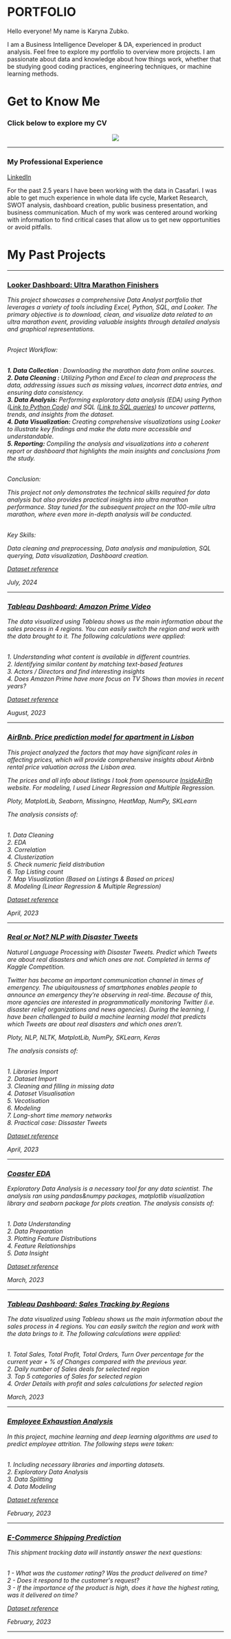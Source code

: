 
# PORTFOLIO
<p align="center">
  
Hello everyone! My name is Karyna Zubko.



<p> I am a Business Intelligence Developer & DA, experienced in product analysis. Feel free to explore my portfolio to overview more projects. I am passionate about data and knowledge about how things work, whether that be studying good coding practices, engineering techniques, or machine learning methods. </p>





# Get to Know Me 

### Click below to explore my CV

<p align="center">
<a href="https://github.com/KarinaZubko/Portfolio/blob/main/images/ZubkoKaryna_CV.pdf"><img src="images/header.png"></a></p>

<hr>


### My Professional Experience 
<p align="left">
<a href="https://www.linkedin.com/in/karina-zubko/">LinkedIn</a>
  <p>For the past 2.5 years I have been working with the data in Casafari. I was able to get much experience in whole data life cycle, Market Research, SWOT analysis, dashboard creation, public business presentation, and business communication. Much of my work was centered around working with information to find critical cases that allow us to get new opportunities or avoid pitfalls.</p>


# My Past Projects
<hr>

### [Looker Dashboard: Ultra Marathon Finishers](https://lookerstudio.google.com/reporting/e5837fa5-1b7f-4136-a3af-a0d339000e15/page/ikM3D)

<em> 
This project showcases a comprehensive Data Analyst portfolio that leverages a variety of tools including Excel, Python, SQL, and Looker. The primary objective is to download, clean, and visualize data related to an ultra marathon event, providing valuable insights through detailed analysis and graphical representations.

 
<br> Project Workflow: 

<br> <strong> 1. Data Collection </strong>: Downloading the marathon data from online sources.
<br> <strong> 2. Data Cleaning : </strong>Utilizing Python and Excel to clean and preprocess the data, addressing issues such as missing values, incorrect data entries, and ensuring data consistency.
<br> <strong> 3. Data Analysis: </strong>Performing exploratory data analysis (EDA) using Python ([Link to Python Code](https://github.com/KarinaZubko/Portfolio/blob/main/Marathon/Marathon_Results.ipynb)) and SQL ([Link to SQL queries](https://github.com/KarinaZubko/Portfolio/blob/main/Marathon/Marathon_SQL.sql)) to uncover patterns, trends, and insights from the dataset.
<br> <strong> 4. Data Visualization: </strong>Creating comprehensive visualizations using Looker to illustrate key findings and make the data more accessible and understandable.
<br> <strong> 5. Reporting: </strong>Compiling the analysis and visualizations into a coherent report or dashboard that highlights the main insights and conclusions from the study.

<br> Conclusion:

This project not only demonstrates the technical skills required for data analysis but also provides practical insights into ultra marathon performance. Stay tuned for the subsequent project on the 100-mile ultra marathon, where even more in-depth analysis will be conducted.

<br> Key Skills:

Data cleaning and preprocessing, 
Data analysis and manipulation,
SQL querying,
Data visualization,
Dashboard creation.
</p>

[Dataset reference](https://ultrasignup.com/results_event.aspx?did=102259)

July, 2024
<hr>

### [Tableau Dashboard: Amazon Prime Video](https://public.tableau.com/app/profile/karyna5596/viz/AmazonPrimeVideo_16910027884160/Dashboard1)


<em> 
The data visualized using Tableau shows us the main information about the sales process in 4 regions. You can easily switch the region and work with the data brought to it. The following calculations were applied:
<em> 
  
<br> 1. <em> Understanding what content is available in different countries.
<br>
2. <em> Identifying similar content by matching text-based features
<br>
3. <em> Actors / Directors</em> and find interesting insights
<br>
4. Does <em> Amazon Prime</em> have more focus on TV Shows than movies in recent years?
</p>

[Dataset reference](https://www.kaggle.com/datasets/shivamb/amazon-prime-movies-and-tv-shows)

August, 2023
<hr>

### [AirBnb. Price prediction model for apartment in Lisbon](https://github.com/KarinaZubko/Portfolio/tree/main/AirBnb%20Price%20Prediction)


<p>
This project analyzed the factors that may have significant roles in affecting prices, which will provide comprehensive insights about Airbnb rental price valuation across the Lisbon area.
<p>
The prices and all info about listings I took from opensource
  <a href="http://insideairbnb.com/get-the-data/"> InsideAirBn </a> 
    website. For modeling, I used Linear Regression and Multiple Regression.
<p> <em>Ploty, MatplotLib, Seaborn, Missingno, HeatMap, NumPy, SKLearn</em>

The analysis consists of:

<br> 1. Data Cleaning
<br> 2. EDA
<br> 3. Correlation
<br> 4. Clusterization
<br> 5. Check numeric field distribution
<br> 6. Top Listing count
<br> 7. Map Visualization (Based on Listings & Based on prices)
<br> 8. Modeling (Linear Regression & Multiple Regression)
</p>

[Dataset reference](http://insideairbnb.com/get-the-data/)

April, 2023
<hr>

### [Real or Not? NLP with Disaster Tweets](https://github.com/KarinaZubko/Portfolio/blob/main/NLP/NLP_Twitter_spam_amalysis.ipynb)


<p>
Natural Language Processing with Disaster Tweets. Predict which Tweets are about real disasters and which ones are not. 
Completed in terms of Kaggle Competition.
<p>
Twitter has become an important communication channel in times of emergency.
The ubiquitousness of smartphones enables people to announce an emergency they’re observing in real-time. Because of this, more agencies are interested in programmatically monitoring Twitter (i.e. disaster relief organizations and news agencies). During the learning, I have been challenged to build a machine learning model that predicts which Tweets are about real disasters and which ones aren’t.
<p> <em>Ploty, NLP, NLTK, MatplotLib, NumPy, SKLearn, Keras</em>

The analysis consists of:

<br> 1. Libraries Import
<br> 2. Dataset Import
<br> 3. Cleaning and filling in missing data
<br> 4. Dataset Visualisation
<br> 5. Vecotisation
<br> 6. Modeling
<br> 7. Long-short time memory networks
<br> 8. Practical case: Dissaster Tweets
 </p>

[Dataset reference](https://www.kaggle.com/code/speccco/roller-coaster-eda/input)

April, 2023
<hr>

### [Coaster EDA](https://github.com/KarinaZubko/Portfolio/blob/main/Coaster_EDA/EDA.ipynb)


<p>
Exploratory Data Analysis is a necessary tool for any data scientist. The analysis ran using <em>pandas&numpy</em> packages, <em>matplotlib</em>  visualization library and <em>seaborn</em> package for plots creation. The analysis consists of:

<br> 1. Data Understanding
<br> 2. Data Preparation
<br> 3. Plotting Feature Distributions
<br> 4. Feature Relationships
<br> 5. Data Insight
 </p>

[Dataset reference](https://www.kaggle.com/code/speccco/roller-coaster-eda/input)

March, 2023
<hr>

### [Tableau Dashboard: Sales Tracking by Regions](https://public.tableau.com/app/profile/karyna5596/viz/SalesTrackinngbyRegions/Dashboard1?publish=yes)


<p>
The data visualized using Tableau shows us the main information about the sales process in 4 regions. You can easily switch the region and work with the data brings to it. The following calculations were applied:
  
<br> 1. <em> Total Sales, Total Profit, Total Orders, Turn Over percentage </em> for the current year + <em> % of Changes</em> compared with the previous year.
<br>
2. <em>Daily number of Sales deals</em> for selected region
<br>
3. <em> Top 5 categories of Sales</em> for selected region
<br>
4. <em> Order Details with profit and sales calculations</em> for selected region
 </p>


March, 2023

<hr>

### [Employee Exhaustion Analysis](https://github.com/KarinaZubko/Portfolio/blob/main/Employee%20Exhaustion%20Analysis/Employee_Exhaustion_Analysis_using_ML.ipynb)


<p>
In this project, machine learning and deep learning algorithms are used to predict employee attrition. The following steps were taken:
  
<br>1. Including necessary libraries and importing datasets.
<br>2. Exploratory Data Analysis
<br>3. Data Splitting
<br>4. Data Modeling

[Dataset reference](https://ieee-dataport.org/documents/ibm-hr-analytics-employee-attrition-performance)

February, 2023
<hr>

### [E-Commerce Shipping Prediction](https://github.com/KarinaZubko/Portfolio/blob/main/E_Commerce_Shipping/Prediction.ipynb)


<p>
This shipment tracking data will instantly answer the next questions:

<br> 1 - What was the customer rating? Was the product delivered on time?
<br> 2 - Does it respond to the customer's request?
<br> 3 - If the importance of the product is high, does it have the highest rating, was it delivered on time?
 </p>

[Dataset reference](https://www.kaggle.com/prachi13/customer-analytics)

February, 2023
<hr>
